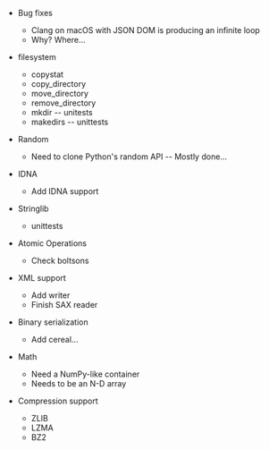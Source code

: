 - Bug fixes
    - Clang on macOS with JSON DOM is producing an infinite loop
    - Why? Where...

- filesystem
    - copystat
    - copy_directory
    - move_directory
    - remove_directory
    - mkdir -- unitests
    - makedirs -- unittests

- Random
    - Need to clone Python's random API
    -- Mostly done...

- IDNA
    - Add IDNA support

- Stringlib
    - unittests

- Atomic Operations
    - Check boltsons

- XML support
    - Add writer
    - Finish SAX reader

- Binary serialization
    - Add cereal...

- Math
    - Need a NumPy-like container
    - Needs to be an N-D array

- Compression support
    - ZLIB
    - LZMA
    - BZ2
